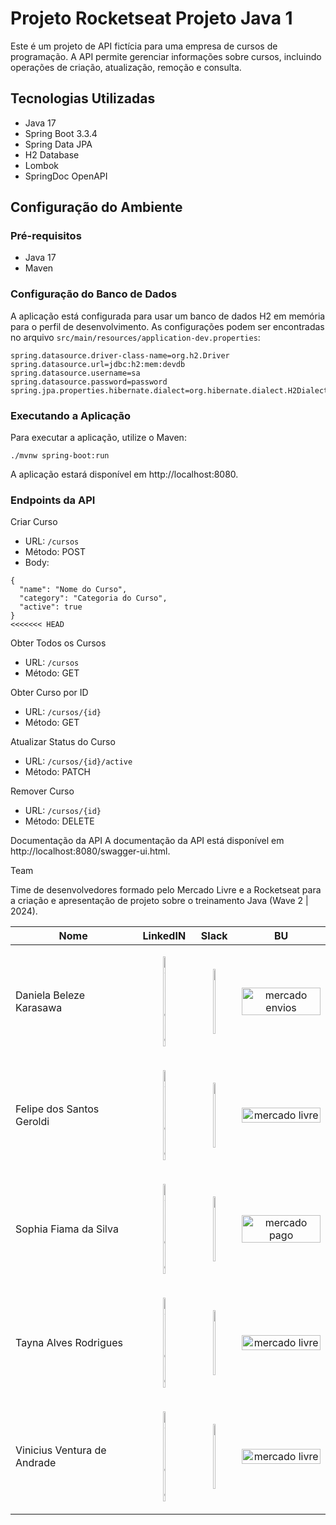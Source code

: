 # Projeto Rocketseat Projeto Java 1

Este é um projeto de API fictícia para uma empresa de cursos de programação. A API permite gerenciar informações sobre cursos, incluindo operações de criação, atualização, remoção e consulta.

## Tecnologias Utilizadas

- Java 17
- Spring Boot 3.3.4
- Spring Data JPA
- H2 Database
- Lombok
- SpringDoc OpenAPI

## Configuração do Ambiente

### Pré-requisitos

- Java 17
- Maven

### Configuração do Banco de Dados

A aplicação está configurada para usar um banco de dados H2 em memória para o perfil de desenvolvimento. As configurações podem ser encontradas no arquivo `src/main/resources/application-dev.properties`:

```properties
spring.datasource.driver-class-name=org.h2.Driver
spring.datasource.url=jdbc:h2:mem:devdb
spring.datasource.username=sa
spring.datasource.password=password
spring.jpa.properties.hibernate.dialect=org.hibernate.dialect.H2Dialect

```



### Executando a Aplicação
Para executar a aplicação, utilize o Maven:

```
./mvnw spring-boot:run
```

A aplicação estará disponível em http://localhost:8080.

### Endpoints da API
Criar Curso
- URL: `/cursos`
- Método: POST
- Body:
```
{
  "name": "Nome do Curso",
  "category": "Categoria do Curso",
  "active": true
}
<<<<<<< HEAD
````

Obter Todos os Cursos
- URL: `/cursos`
- Método: GET

Obter Curso por ID
- URL: `/cursos/{id}`
- Método: GET

Atualizar Status do Curso
- URL: `/cursos/{id}/active`
- Método: PATCH

Remover Curso
- URL: `/cursos/{id}`
- Método: DELETE


Documentação da API
A documentação da API está disponível em http://localhost:8080/swagger-ui.html.


Team

Time de desenvolvedores formado pelo Mercado Livre e a Rocketseat para a criação e apresentação de projeto sobre o treinamento Java (Wave 2 | 2024).

| Nome                        | LinkedIN                                                                                                                                 | Slack                                                                                                                                      | BU                                                                                                                                 |
|-----------------------------|------------------------------------------------------------------------------------------------------------------------------------------|--------------------------------------------------------------------------------------------------------------------------------------------|------------------------------------------------------------------------------------------------------------------------------------|
| Daniela Beleze Karasawa     | <p align="center">[<img src = "src/assets/img/logo_linkedin.svg" alt="linkend" width="10%"/>](https://www.linkedin.com/in/danielakarasawa)</p> | <p align="center">[<img src = "src/assets/img/logo_slack.svg" alt="slack" width="10%"/>](https://meli.enterprise.slack.com/team/UTKTT9ZQQ)</p>   | <p align="center">[<img src = "src/assets/img/m_envios.png" alt="mercado envios" width="100%"/>](http://www.mercadolivre.com.br)</p>     |
| Felipe dos Santos Geroldi   | <p align="center">[<img src = "src/assets/img/logo_linkedin.svg" alt="linkend" width="10%"/>](https://www.linkedin.com/in/felipe-geroldi/)</p> | <p align="center">[<img src = "src/assets/img/logo_slack.svg" alt="slack" width="10%"/>](https://meli.enterprise.slack.com/team/U06Q43CQ5KN)</p> | <p align="center">[<img src = "src/assets/img/m_marketplace.png" alt="mercado livre" width="100%"/>](http://www.mercadolivre.com.br)</p> |
| Sophia Fiama da Silva       | <p align="center">[<img src = "src/assets/img/logo_linkedin.svg" alt="linkend" width="10%"/>](https://www.linkedin.com/in/sophiafiama/)</p>    | <p align="center">[<img src = "src/assets/img/logo_slack.svg" alt="slack" width="10%"/>](https://meli.enterprise.slack.com/team/U03PXBS6T98)</p> | <p align="center">[<img src = "src/assets/img/m_pago.png" alt="mercado pago" width="100%"/>](http://www.mercadopago.com.br)</p>          |
| Tayna Alves Rodrigues       | <p align="center">[<img src = "src/assets/img/logo_linkedin.svg" alt="linkend" width="10%"/>](https://www.linkedin.com/in/oituty/)</p>         | <p align="center">[<img src = "src/assets/img/logo_slack.svg" alt="slack" width="10%"/>](https://meli.enterprise.slack.com/team/U06PV0E0T0W)</p> | <p align="center">[<img src = "src/assets/img/m_marketplace.png" alt="mercado livre" width="100%"/>](http://www.mercadolivre.com.br)</p> |
| Vinicius Ventura de Andrade | <p align="center">[<img src = "src/assets/img/logo_linkedin.svg" alt="linkend" width="10%"/>](https://www.linkedin.com/in/vini-ventura29/)</p> | <p align="center">[<img src = "src/assets/img/logo_slack.svg" alt="slack" width="10%"/>](https://meli.enterprise.slack.com/team/U06PV004UDC)</p> | <p align="center">[<img src = "src/assets/img/m_marketplace.png" alt="mercado livre" width="100%"/>](http://www.mercadolivre.com.br)</p> |


